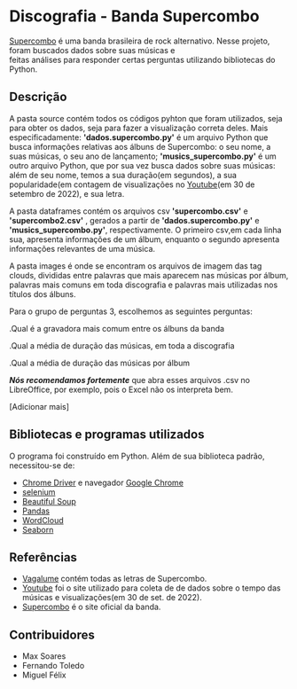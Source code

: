 # Discografia - Banda Supercombo 

[Supercombo](https://www.supercomborock.com/) é uma banda brasileira de rock alternativo. Nesse projeto, foram buscados dados sobre suas músicas e  
feitas análises para responder certas perguntas utilizando bibliotecas do Python.

## Descrição

A pasta source contém todos os códigos pyhton que foram utilizados, seja para obter os dados, seja para fazer a visualização correta deles.
Mais especificadamente: **'dados.supercombo.py'** é um arquivo Python que busca informações relativas aos álbuns de Supercombo: o seu nome, a suas músicas, o
seu ano de lançamento; **'musics_supercombo.py'** é um outro arquivo Python, que por sua vez busca dados sobre suas músicas: além de seu nome,
temos a sua duração(em segundos), a sua popularidade(em contagem de visualizações no [Youtube](youtube.com)(em 30 de setembro de 2022), e sua letra.

A pasta dataframes contém os arquivos csv **'supercombo.csv'** e **'supercombo2.csv'** , gerados a partir de **'dados.supercombo.py'** e **'musics_supercombo.py'**, respectivamente. O primeiro
csv,em cada linha sua, apresenta informações de um álbum, enquanto o segundo apresenta informações relevantes de uma música.

A pasta images é onde se encontram os arquivos de imagem das tag clouds, divididas entre palavras que mais aparecem nas músicas por álbum, palavras mais comuns em toda discografia e palavras mais utilizadas nos títulos dos álbuns.

Para o grupo de perguntas 3, escolhemos as seguintes perguntas:

.Qual é a gravadora mais comum entre os álbuns da banda

.Qual a média de duração das músicas, em toda a discografia

.Qual a média de duração das músicas por álbum

***Nós recomendamos fortemente*** que abra esses arquivos .csv no LibreOffice, por exemplo, pois o Excel não os interpreta bem.

[Adicionar mais]
## Bibliotecas e programas utilizados

O programa foi construído em Python. Além de sua biblioteca padrão, necessitou-se de:
- [Chrome Driver](https://chromedriver.chromium.org/downloads) e navegador [Google Chrome](https://www.google.com/intl/pt_br/chrome/)
- [selenium](https://selenium-python.readthedocs.io/)
- [Beautiful Soup](https://www.crummy.com/software/BeautifulSoup/bs4/doc/)
- [Pandas](https://pandas.pydata.org/docs/index.html)
- [WordCloud](https://amueller.github.io/word_cloud/)
- [Seaborn](https://seaborn.pydata.org/tutorial/introduction.html)

## Referências
- [Vagalume](https://www.vagalume.com.br/supercombo/discografia/) contém todas as letras de Supercombo.
- [Youtube](https://www.youtube.com/) foi o site utilizado para coleta de de dados sobre o tempo das músicas e visualizações(em 30 de set. de 2022).
- [Supercombo](https://www.supercomborock.com/) é o site oficial da banda.

## Contribuidores
- Max Soares
- Fernando Toledo
- Miguel Félix
